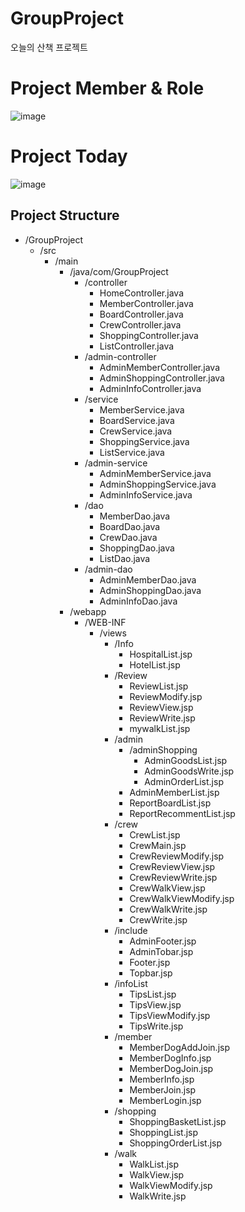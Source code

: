 # GroupProject
오늘의 산책 프로젝트

# Project Member & Role

![image](https://github.com/user-attachments/assets/14a13110-6e63-4cc8-b474-5bcda9fb853a)

# Project Today																																																			
![image](https://github.com/user-attachments/assets/31fa32b3-b26d-4ab4-8fbe-b37e056bf187)


## Project Structure

- /GroupProject
  - /src
    - /main
      - /java/com/GroupProject
        - /controller
          - HomeController.java
          - MemberController.java
          - BoardController.java
          - CrewController.java
          - ShoppingController.java
          - ListController.java
        - /admin-controller
          - AdminMemberController.java
          - AdminShoppingController.java
          - AdminInfoController.java
        - /service
          - MemberService.java
          - BoardService.java
          - CrewService.java
          - ShoppingService.java
          - ListService.java
        - /admin-service
          - AdminMemberService.java
          - AdminShoppingService.java
          - AdminInfoService.java
        - /dao
          - MemberDao.java
          - BoardDao.java
          - CrewDao.java
          - ShoppingDao.java
          - ListDao.java
        - /admin-dao
          - AdminMemberDao.java
          - AdminShoppingDao.java
          - AdminInfoDao.java
      - /webapp
        - /WEB-INF
          - /views
            - /Info
              - HospitalList.jsp
              - HotelList.jsp
            - /Review
              - ReviewList.jsp
              - ReviewModify.jsp  
              - ReviewView.jsp   
              - ReviewWrite.jsp 
              - mywalkList.jsp      
            - /admin
              - /adminShopping
                - AdminGoodsList.jsp
                - AdminGoodsWrite.jsp 
                - AdminOrderList.jsp
              - AdminMemberList.jsp
              - ReportBoardList.jsp 
              - ReportRecommentList.jsp        
            - /crew
              - CrewList.jsp    
              - CrewMain.jsp
              - CrewReviewModify.jsp
              - CrewReviewView.jsp    
              - CrewReviewWrite.jsp
              - CrewWalkView.jsp
              - CrewWalkViewModify.jsp
              - CrewWalkWrite.jsp
              - CrewWrite.jsp    
            - /include
              - AdminFooter.jsp   
              - AdminTobar.jsp
              - Footer.jsp
              - Topbar.jsp
            - /infoList
              - TipsList.jsp
              - TipsView.jsp
              - TipsViewModify.jsp
              - TipsWrite.jsp    
            - /member
              - MemberDogAddJoin.jsp   
              - MemberDogInfo.jsp
              - MemberDogJoin.jsp
              - MemberInfo.jsp
              - MemberJoin.jsp
              - MemberLogin.jsp
            - /shopping
              - ShoppingBasketList.jsp  
              - ShoppingList.jsp
              - ShoppingOrderList.jsp   
            - /walk
              - WalkList.jsp
              - WalkView.jsp
              - WalkViewModify.jsp
              - WalkWrite.jsp





































































